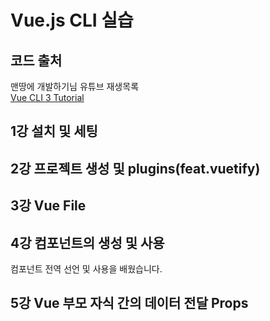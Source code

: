 # Vue.js CLI 실습

## 코드 출처

맨땅에 개발하기님 유튜브 재생목록  
[Vue CLI 3 Tutorial](https://www.youtube.com/watch?v=G6rhxMuqnhU&list=PLZzSdj89sCN0sLqrTKf2m7lXe_93C19UG&index=1)

## 1강 설치 및 세팅

## 2강 프로젝트 생성 및 plugins(feat.vuetify)

## 3강 Vue File

## 4강 컴포넌트의 생성 및 사용

컴포넌트 전역 선언 및 사용을 배웠습니다.

## 5강 Vue 부모 자식 간의 데이터 전달 Props

